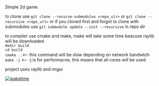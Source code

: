 Simple 2d game.

to clone use `git clone --recurse-submodules <repo_ulr>` or `git clone --recursive <repo_url>` or if you cloned first and forgot to clone with submodules use `git submodule update --init --recursive` in repo dir

to compiler use cmake and make, make will take some time beacuse raylib will be downloaded. <br />
`mkdir build` <br />
`cd build` <br />
`cmake ..`<-- this command will be slow depending on network bandwtch <br />
`make -j` <-- -j is for performacne, this means that all cores will be used <br />

project uses raylib and imgui <br />

[![wakatime](https://wakatime.com/badge/user/8a014d54-4ddb-41d1-9737-edd924afaae4/project/10af8499-4920-42a2-955b-9287c4b51c70.svg)](https://wakatime.com/badge/user/8a014d54-4ddb-41d1-9737-edd924afaae4/project/10af8499-4920-42a2-955b-9287c4b51c70)